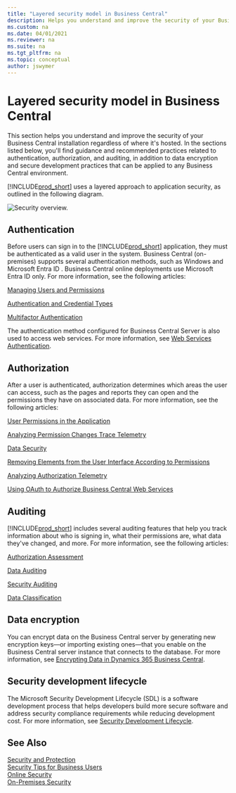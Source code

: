 ```yaml
---
title: "Layered security model in Business Central"
description: Helps you understand and improve the security of your Business Central application regardless of where it's hosted.
ms.custom: na
ms.date: 04/01/2021
ms.reviewer: na
ms.suite: na
ms.tgt_pltfrm: na
ms.topic: conceptual
author: jswymer
---
```


# Layered security model in Business Central

This section helps you understand and improve the security of your Business Central installation regardless of where it's hosted. In the sections listed below, you'll find guidance and recommended practices related to authentication, authorization, and auditing, in addition to data encryption and secure development practices that can be applied to any Business Central environment.

[!INCLUDE[prod_short](../developer/includes/prod_short.md)] uses a layered approach to application security, as outlined in the following diagram.

![Security overview.](../developer/media/security-overview.png "Security overview")

## Authentication

Before users can sign in to the [!INCLUDE[prod_short](../developer/includes/prod_short.md)] application, they must be authenticated as a valid user in the system. Business Central (on-premises) supports several authentication methods, such as Windows and Microsoft Entra ID . Business Central online deployments use Microsoft Entra ID only. For more information, see the following articles:

[Managing Users and Permissions](/dynamics365/business-central/ui-how-users-permissions)

<!-- [User Authentication](user-security.md#user-authentication)  -->

[Authentication and Credential Types](../administration/users-credential-types.md)

[Multifactor Authentication](multifactor-authentication.md)<!--note from editor: "Multifactor" is never hyphenated, via Microsoft Writing Style Guide.-->

The authentication method configured for Business Central Server is also used to access web services. For more information, see [Web Services Authentication](../webservices/web-services-authentication.md).

## Authorization

After a user is authenticated, authorization determines which areas the user can access, such as the pages and reports they can open and the permissions they have on associated data. For more information, see the following articles:

[User Permissions in the Application](user-security.md#user-permissions-in-the-application)

[Analyzing Permission Changes Trace Telemetry](../administration/telemetry-permission-changes-trace.md)

[Data Security](data-security.md?tabs=database-level)

<!--[Managing Users and Permissions](/dynamics365/business-central/ui-how-users-permissions) redundant -->

[Removing Elements from the User Interface According to Permissions](../administration/hide-ui-elements.md)  

[Analyzing Authorization Telemetry](../administration/telemetry-authorization-trace.md)

[Using OAuth to Authorize Business Central Web Services](../webservices/authenticate-web-services-using-oauth.md)

## Auditing

[!INCLUDE[prod_short](../developer/includes/prod_short.md)] includes several auditing features that help you track information about who is signing in, what their permissions are, what data they've changed, and more. For more information, see the following articles:

[Authorization Assessment](/dynamics365/business-central/ui-how-users-permissions#to-get-an-overview-of-a-users-permissions)
  
[Data Auditing](/dynamics365/business-central/across-log-changes)
  
[Security Auditing](security-auditing.md)

[Data Classification](/dynamics365/business-central/admin-classifying-data-sensitivity)

## Data encryption

You can encrypt data on the Business Central server by generating new encryption keys&mdash;or importing existing ones&mdash;that you enable on the Business Central server instance that connects to the database. For more information, see [Encrypting Data in Dynamics 365 Business Central](../developer/devenv-encrypting-data.md).

<!-- [Data encryption](/dynamics365/business-central/admin-manage-data-encryption)-->  

## Security development lifecycle

The Microsoft Security Development Lifecycle (SDL) is a software development process that helps developers build more secure software and address security compliance requirements while reducing development cost. For more information, see [Security Development Lifecycle](https://www.microsoft.com/sdl).  

## See Also  

[Security and Protection](security-and-protection.md)  
[Security Tips for Business Users](security-users.md)  
[Online Security](security-online.md)  
[On-Premises Security](security-onpremises.md)  
